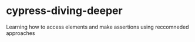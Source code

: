 # cypress-diving-deeper

Learning how to access elements and make assertions using reccomneded approaches
